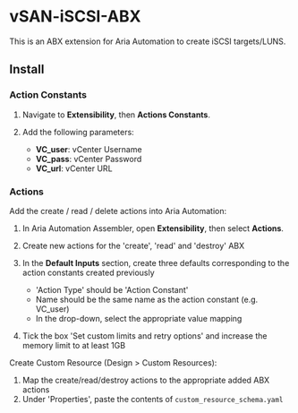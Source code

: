 # vSAN-iSCSI-ABX

This is an ABX extension for Aria Automation to create iSCSI targets/LUNS.

## Install

### Action Constants


1. Navigate to  **Extensibility**, then **Actions Constants**.

2. Add the following parameters:
   * **VC_user**: vCenter Username
   * **VC_pass**: vCenter Password
   * **VC_url**: vCenter URL    

### Actions

Add the create / read / delete actions into Aria Automation:

1. In Aria Automation Assembler, open **Extensibility**, then select **Actions**.

2. Create new actions for the 'create', 'read' and 'destroy' ABX

3. In the **Default Inputs** section, create three defaults corresponding to the action constants created previously

   * 'Action Type' should be 'Action Constant'
   * Name should be the same name as the action constant (e.g. VC_user)
   * In the drop-down, select the appropriate value mapping

4. Tick the box 'Set custom limits and retry options' and increase the memory limit to at least 1GB     


Create Custom Resource (Design > Custom Resources):

1. Map the create/read/destroy actions to the appropriate added ABX actions
2. Under 'Properties', paste the contents of `custom_resource_schema.yaml`
   
